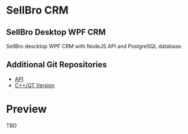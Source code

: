# SellBro CRM
## SellBro Desktop WPF CRM
SellBro descktop WPF CRM with NodeJS API and PostgreSQL database.
## Additional Git Repositories
- [API](http://https://github.com/SellBro/sellbro-crm-api "API")
- [C++/QT Version](http://https://github.com/SellBro/SellBroCRM "C++/QT Version")
# Preview
TBD
